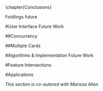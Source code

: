\chapter{Conclusions}

Foldlings future

#User Interface Future Work

##Concurrency

##Multiple Cards


#Algorithms & Implementation Future Work

#Feature Intersections

#Applications

_This section is co-autored with Marissa Allen_